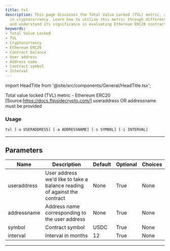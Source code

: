 ```yaml
---
title: tvl
description: This page discusses the Total Value Locked (TVL) metric, a key concept
  in cryptocurrency. Learn how to utilize this metric through different parameters
  and understand its significance in evaluating Ethereum ERC20 contract balances.
keywords:
- Total Value Locked
- TVL
- Cryptocurrency
- Ethereum ERC20
- Contract balance
- User address
- Address name
- Contract symbol
- Interval
---
```


import HeadTitle from '@site/src/components/General/HeadTitle.tsx';

<HeadTitle title="tvl - Onchain - Crypto - Reference | OpenBB Terminal Docs" />

Total value locked (TVL) metric - Ethereum ERC20 [Source:https://docs.flipsidecrypto.com/] useraddress OR addressname must be provided

### Usage

```python
tvl [-u USERADDRESS] [-a ADDRESSNAME] [-s SYMBOL] [-i INTERVAL]
```

---

## Parameters

| Name | Description | Default | Optional | Choices |
| ---- | ----------- | ------- | -------- | ------- |
| useraddress | User address we'd like to take a balance reading of against the contract | None | True | None |
| addressname | Address name corresponding to the user address | None | True | None |
| symbol | Contract symbol | USDC | True | None |
| interval | Interval in months | 12 | True | None |

---
